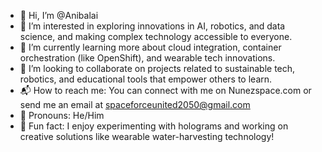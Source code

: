 - 🚀 Hi, I’m @Anibalai
- 🌌 I’m interested in exploring innovations in AI, robotics, and data science, and making complex technology accessible to everyone.
- 🔧 I’m currently learning more about cloud integration, container orchestration (like OpenShift), and wearable tech innovations.
- 🤝 I’m looking to collaborate on projects related to sustainable tech, robotics, and educational tools that empower others to learn.
- 📬 How to reach me: You can connect with me on Nunezspace.com or send me an email at spaceforceunited2050@gmail.com
- 🤝 Pronouns: He/Him
- 🚀 Fun fact: I enjoy experimenting with holograms and working on creative solutions like wearable water-harvesting technology!
